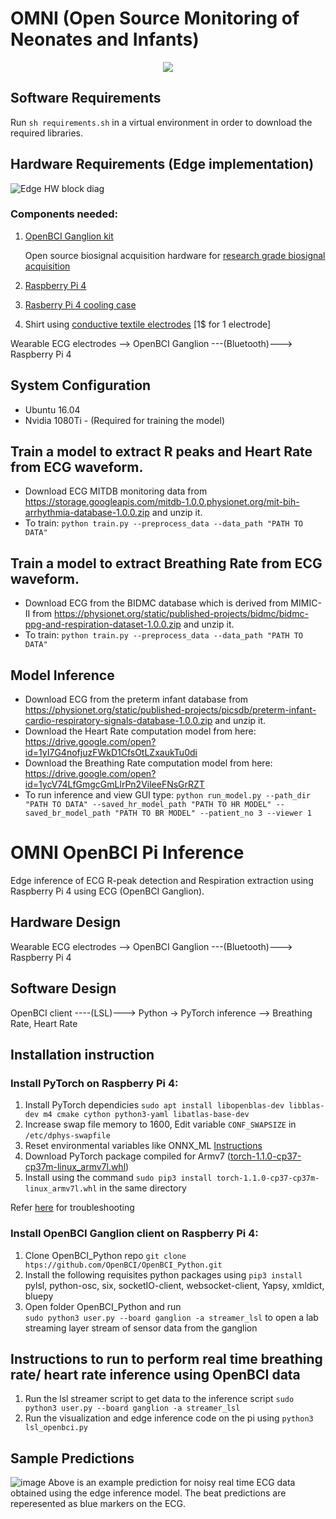 # OMNI (Open Source Monitoring of Neonates and Infants) 

<p align="center">
  <image src = 'images/omni-logo.png' >
</p>



## Software Requirements
Run `sh requirements.sh` in a virtual environment in order to download the required libraries. 

## Hardware Requirements (Edge implementation)

![Edge HW block diag](https://user-images.githubusercontent.com/1295467/76793911-5c573680-679c-11ea-8eb9-fe0abab7e5ac.png)
### Components needed:

 1. [OpenBCI Ganglion kit](https://shop.openbci.com/products/ganglion-board?variant=13461804483)
 
	 Open source biosignal acquisition hardware for [research grade biosignal acquisition](https://openbci.com/community/published-research-with-openbci/)
 
 2. [Raspberry Pi 4](https://www.raspberrypi.org/products/raspberry-pi-4-model-b/)
 3. [Rasberry Pi 4 cooling case](https://www.newegg.com/p/1W8-00Y1-00032)
 4. Shirt using [conductive textile electrodes](https://www.alibaba.com/product-detail/Conductive-textile-ecg-Electrodes_1127697682.html) [1$ for 1 electrode]
 

Wearable ECG electrodes --> OpenBCI Ganglion ---(Bluetooth)---> Raspberry Pi 4

## System Configuration
* Ubuntu 16.04
* Nvidia 1080Ti - (Required for training the model)

## Train a model to extract R peaks and Heart Rate from ECG waveform.  
* Download ECG MITDB monitoring data from https://storage.googleapis.com/mitdb-1.0.0.physionet.org/mit-bih-arrhythmia-database-1.0.0.zip and unzip it.
* To train: `python train.py --preprocess_data --data_path "PATH TO DATA"` 

## Train a model to extract Breathing Rate from ECG waveform. 
* Download ECG from the BIDMC database which is derived from MIMIC-II from https://physionet.org/static/published-projects/bidmc/bidmc-ppg-and-respiration-dataset-1.0.0.zip and unzip it. 
* To train: `python train.py --preprocess_data --data_path "PATH TO DATA"`

## Model Inference
* Download ECG from the preterm infant database from https://physionet.org/static/published-projects/picsdb/preterm-infant-cardio-respiratory-signals-database-1.0.0.zip and unzip it. 
* Download the Heart Rate computation model from here: https://drive.google.com/open?id=1yI7G4nofjuzFWkD1CfsOtLZxaukTu0di
* Download the Breathing Rate computation model from here: https://drive.google.com/open?id=1ycV74LfGmgcGmLlrPn2VileeFNsGrRZT
* To run inference and view GUI type: `python run_model.py --path_dir "PATH TO DATA" --saved_hr_model_path "PATH TO HR MODEL" --saved_br_model_path "PATH TO BR MODEL" --patient_no 3 --viewer 1`

# OMNI OpenBCI Pi Inference

 Edge inference of ECG R-peak detection and Respiration extraction using Raspberry Pi 4 using ECG (OpenBCI Ganglion).


## Hardware Design

Wearable ECG electrodes --> OpenBCI Ganglion ---(Bluetooth)---> Raspberry Pi 4

## Software Design

OpenBCI client ----(LSL)--->  Python -> PyTorch inference --> Breathing Rate, Heart Rate


## Installation instruction

### Install PyTorch on Raspberry Pi 4:

 1. Install PyTorch dependicies 
 `sudo apt install libopenblas-dev libblas-dev m4 cmake cython python3-yaml libatlas-base-dev`
 2. Increase swap file memory to 1600, Edit variable `CONF_SWAPSIZE` in `/etc/dphys-swapfile`
 3. Reset environmental variables like ONNX_ML [Instructions](https://gist.github.com/akaanirban/621e63237e63bb169126b537d7a1d979) 
 4. Download PyTorch package compiled for Armv7 ([torch-1.1.0-cp37-cp37m-linux_armv7l.whl](https://github.com/marcusvlc/pytorch-on-rpi/blob/master/torch-1.1.0-cp37-cp37m-linux_armv7l.whl))
 5. Install using the command `sudo pip3 install torch-1.1.0-cp37-cp37m-linux_armv7l.whl` in the same directory

Refer [here](https://github.com/marcusvlc/pytorch-on-rpi) for troubleshooting 

### Install OpenBCI Ganglion client on Raspberry Pi 4:

1. Clone OpenBCI_Python repo
 `git clone htps://github.com/OpenBCI/OpenBCI_Python.git`
2. Install the following requisites python packages using `pip3 install`
	pylsl, python-osc, six, socketIO-client, websocket-client, Yapsy, xmldict, bluepy
3. Open folder OpenBCI_Python and run   
    `sudo python3 user.py --board ganglion -a streamer_lsl` to open a lab streaming layer stream of sensor data from the ganglion
    
## Instructions to run to perform real time breathing rate/ heart rate inference using OpenBCI data
1. Run the lsl streamer script to get data to the inference script
`sudo python3 user.py --board ganglion -a streamer_lsl`
3. Run the visualization and edge inference code on the pi using  `python3 lsl_openbci.py`


## Sample Predictions
![image](https://user-images.githubusercontent.com/1295467/76792925-742dbb00-679a-11ea-8865-6d5f8c83cfe6.png)
Above is an example prediction for noisy real time ECG data obtained using the edge inference model. The beat predictions are reperesented as blue markers on the ECG.
